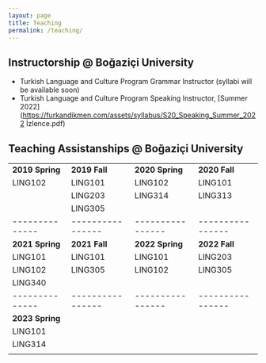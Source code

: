```yaml
---
layout: page
title: Teaching
permalink: /teaching/
---
```


## Instructorship @ Boğaziçi University

- Turkish Language and Culture Program Grammar Instructor (syllabi will be available soon)
- Turkish Language and Culture Program Speaking Instructor, [Summer 2022](https://furkandikmen.com/assets/syllabus/S20_Speaking_Summer_2022 İzlence.pdf) 

## Teaching Assistanships @ Boğaziçi University

<div align="center">


|              |                |                |                |
|--------------|----------------|----------------|----------------|
| **2019 Spring**  | **2019 Fall**      | **2020 Spring**    | **2020 Fall**      |
| LING102      | LING101        | LING102        | LING101        |
|              | LING203        | LING314        | LING313        |
|              | LING305        |                |                |
|--------------|----------------|----------------|----------------|
| **2021 Spring**  | **2021 Fall**      | **2022 Spring**    | **2022 Fall**      |
| LING101      | LING101        | LING101        | LING203        |
| LING102      | LING305        | LING102        | LING305        |
| LING340      |                |                |                |
|--------------|----------------|----------------|----------------|
| **2023 Spring**  |                |                |                |
| LING101      |                |                |                |
| LING314      |                |                |                |
|              |                |                |                |

</div>


